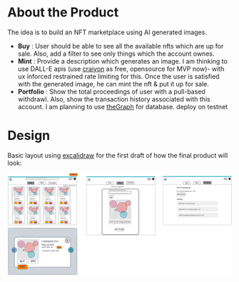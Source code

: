 # About the Product

The idea is to build an NFT marketplace using AI generated images.
* **Buy** : User should be able to see all the available nfts which are up for sale. Also, add a filter to see only things which the account ownes.
* **Mint** : Provide a description which generates an image. I am thinking to use DALL-E apis (use [craiyon](https://github.com/topics/craiyon) as free, opensource for MVP now)- with ux inforced restrained rate limiting for this. Once the user is satisfied with the generated image, he can mint the nft & put it up for sale.
* **Portfolio** : Show the total proceedings of user with a pull-based withdrawl. Also, show the transaction history associated with this account. I am planning to use [theGraph](https://thegraph.com/en/) for database.
deploy on testnet

# Design

Basic layout using [excalidraw](https://excalidraw.com/) for the first draft of how the final product will look:

![nft-gpt-architecture.svg](assets/nft-gpt-architecture.svg)
